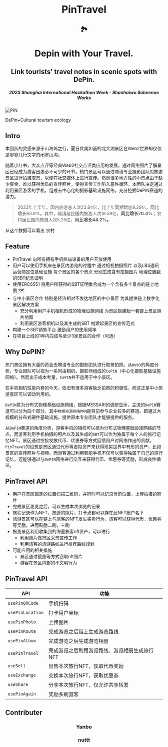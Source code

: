 <h1 align="center">
  <span style="font-size: 32px;">PinTravel</span>
</h1>

<h2 align="center">
  🏞️
</h2>

<h1 align="center">
  Depin with Your Travel.
</h1>

<h2 align="center">
  Link tourists' travel notes in scenic spots with DePin.
</h2>


<h5 align="center">
  2023 Shanghai International Hackathon Week - Shanhaiwu Subvenue Works
</h5>


![PIN](https://github.com/yanboishere/PinTravel/assets/76860915/5bbc70f3-0930-486d-a990-54377293fe50)

DePin+Cultural tourism ecology




## Intro
本团队的灵感来源于山海坞之行，夏日优美如画的北大湖景区在Web2世界却仅仅是寥寥几行文字的闭塞山沟。

随着小红书，大众点评等经典Web2社交点评类应用的发展，通过网络照片了解景区已经成为游客出游必不可少的环节。热门景区可以通过聘请专业摄影团队对旅游景区进行拍摄取景，以便在社交媒体上进行宣传。然而很多地方性的小景点由于缺少资金，难以获得优质的宣传照片，使得宣传工作陷入恶性循环。本团队决定通过利用景区游客的手机，组成去中心化的摄影基础设施网络，充分挖掘DePIN赛道的潜力。

> 2023年上半年，国内旅游总人次23.84亿，比上年同期增加9.29亿，同比增长63.9%。其中，城镇居民国内旅游人次18.59亿，**同比增长70.4%**；农村居民国内旅游人次5.25亿，**同比增长44.2%。**



从这个数据可以看出 农村



## Feature

- PinTravel 向所有拥有手机终端设备的用户开放使用
- 用户可以使用手机来在景区内游览的过程中 通过相机拍摄照片 以及LBS通讯运营商定位基础设施 每个景区的各个景点 分别生成含有拍摄图片 地理位置戳的SBT纪念证明
- 使用ERC6551 将用户所获得的SBT证明集合成为一个含有多个景点的链上地图 🗺️
- 与中小景区合作 特别是经济相对不发达地区的中小景区 为其提供链上数字化景区解决方案
  - 充分利用用户手机相机形成的物理设施网络 为景区搭建起一套链上景区照片地图
  - 利用景区游客相机以及其生成的SBT 构建起景区的宣传范式
- 构建一个SBT销售平台 激励用户的使用频率
- 在项目上线的1年内完成与至少3家景区的合作（可选）


## Why DePIN?
热门景区拥有大量的资金去聘请专业的摄影团队进行取景拍照。从`Web3`的角度分析，专业团队可以视为一系列由相机、摄影师组成的`CePIN`（中心化摄影基础设施网络）。然而出于成本考量，`CePIN`并不适用于中小景区。

在手机相机性能内卷的今天，依旧有很多游客缺乏拍照的积极性，而这正是中小旅游景区可以调动利用的。

`DePIN`意为分布式物理基础设施网络，根据MESSARI的调研显示，主流的`DePIN`赛道可以分为四个部分，其中`物理资源网络PRN`是目前参与企业较多的赛道。即通过大规模的分布式硬件基础设施，提供原本专业团队才能够提供的服务。

从`DePIN`赛道的角度分析，游客手机的相机可以视为分布式物理基础设施网络的节点，而游客利用手机拍摄的照片以及其生成的`SBT`可以作为独属于每个人的旅行记忆NFT。景区通过空投发放代币、优惠券等方式回馈用户对网络作出的贡献。`PinTravel`的设想是景区通过代币等虚拟资产来获得现实世界中有形的资产，比如景区的宣传照片与视频。而游客通过利用智能手机不仅可以获得独属于自己的旅行记忆，还能够通过与`DePIN`网络进行交互来获得代币、优惠券等奖励，形成良性循环。

## PinTravel API
- 用户在景区固定的位置扫描二维码，并同时可以记录当前位置，上传拍摄的照片
- 完成景区游览之后，可以生成本次浏览的记录
- 旅程记录作为NFT，旅途的照片，打卡点都可以存在此NFT账户名下 
- 旅游景区可以在链上与旅客的NFT发生买卖行为，旅客可以获得代币，优惠券等奖励，进而鼓励二刷，三刷
- 旅游景区利用收集到的海量旅客nft资产，可以进行
  - 利用照片做景区采景宣传工作
  - 利用旅客的旅游路线进行推荐路线规划
- 可能应用的相关措施
  - 景区通过截图等方式窃取nft照片
  - 游客在景区内部的不文明行为

## PinTravel API

| API | 功能 | 
| ---- | ---- |
`usePinQRCode` | 手机扫码
`usePinLocation` | 打卡用户坐标
`usePinPhoto` | 上传图片
`usePinRoute` | 完成游览之后链上生成游览路线
`usePinAlbum` | 完成游览之后生成游览相册
`usePinTravel`| 完成游览之后利用游览路线、游览相册生成旅行NFT
`useSell` | 出售本次旅行NFT，获取代币奖励
`useExchange` | 交换本次旅行NFT，获取优惠券
`useShare`| 分享本次旅行NFT，仅允许共享转发
`usePinAgain` | 奖励多刷游客
## Contributer

<h3 align="center">
  Yanbo
</h3>





<h3 align="center">
  nuttt
</h3>




